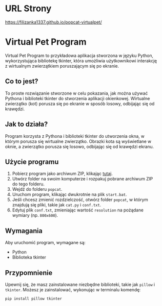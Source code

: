 # URL Strony

https://filizanka1337.github.io/popcat-virtualpet/


# Virtual Pet Program

Virtual Pet Program to przykładowa aplikacja stworzona w języku Python, wykorzystująca bibliotekę tkinter, która umożliwia użytkownikowi interakcję z wirtualnym zwierzątkiem poruszającym się po ekranie.

## Co to jest?

To proste rozwiązanie stworzone w celu pokazania, jak można używać Pythona i biblioteki tkinter do stworzenia aplikacji okienkowej. Wirtualne zwierzątko (kot) porusza się po ekranie w sposób losowy, odbijając się od krawędzi.

## Jak to działa?

Program korzysta z Pythona i biblioteki tkinter do utworzenia okna, w którym porusza się wirtualne zwierzątko. Obrazki kota są wyświetlane w oknie, a zwierzątko porusza się losowo, odbijając się od krawędzi ekranu.

## Użycie programu

1. Pobierz program jako archiwum ZIP, klikając [tutaj](virtualpet.zip).
2. Utwórz folder na swoim komputerze i rozpakuj pobrane archiwum ZIP do tego folderu.
3. Wejdź do folderu `popcat`.
4. Uruchom program, klikając dwukrotnie na plik `start.bat`.
5. Jeśli chcesz zmienić rozdzielczość, otwórz folder `popcat`, w którym znajdują się pliki, takie jak `cat.py` i `conf.txt`.
6. Edytuj plik `conf.txt`, zmieniając wartość `resolution` na pożądane wymiary (np. `800x600`).

## Wymagania

Aby uruchomić program, wymagane są:
- Python
- Biblioteka tkinter

## Przypomnienie

Upewnij się, że masz zainstalowane niezbędne biblioteki, takie jak `pillow` i `tkinter`. Możesz je zainstalować, wykonując w terminalu komendę:

```bash
pip install pillow tkinter
